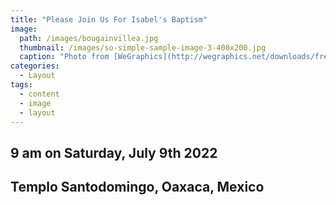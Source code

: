 ```yaml
---
title: "Please Join Us For Isabel's Baptism"
image: 
  path: /images/bougainvillea.jpg
  thumbnail: /images/so-simple-sample-image-3-400x200.jpg
  caption: "Photo from [WeGraphics](http://wegraphics.net/downloads/free-ultimate-blurred-background-pack/)"
categories:
  - Layout
tags:
  - content
  - image
  - layout
---
```



 <h2>9 am on Saturday, July 9th 2022</h2>
 <h2>Templo Santodomingo, Oaxaca, Mexico </h2>